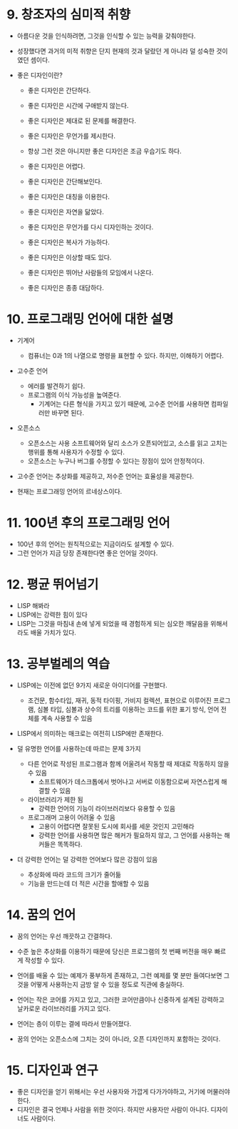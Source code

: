 # 9. 창조자의 심미적 취향

-   아름다운 것을 인식하려면, 그것을 인식할 수 있는 능력을 갖춰야한다.

-   성장했다면 과거의 미적 취향은 단지 현재의 것과 달랐던 게 아니라 덜 성숙한 것이였던 셈이다.

-   좋은 디자인이란?

    -   좋은 디자인은 간단하다.
    -   좋은 디자인은 시간에 구애받지 않는다.
    -   좋은 디자인은 제대로 된 문제를 해결한다.
    -   좋은 디자인은 무언가를 제시한다.
    -   항상 그런 것은 아니지만 좋은 디자인은 조금 우습기도 하다.
    -   좋은 디자인은 어렵다.
    -   좋은 디자인은 간단해보인다.

    -   좋은 디자인은 대칭을 이용한다.
    -   좋은 디자인은 자연을 닮았다.
    -   좋은 디자인은 무언가를 다시 디자인하는 것이다.

    -   좋은 디자인은 복사가 가능하다.
    -   좋은 디자인은 이상할 때도 있다.
    -   좋은 디자인은 뛰어난 사람들의 모임에서 나온다.

    -   좋은 디자인은 종종 대담하다.

    

# 10. 프로그래밍 언어에 대한 설명

-   기계어
    -   컴퓨너는 0과 1의 나열으로 명령을 표현할 수 있다. 하지만, 이해하기 어렵다.
-   고수준 언어
    -   에러를 발견하기 쉽다.
    -   프로그램의 이식 가능성을 높여준다.
        -   기계어는 다른 형식을 가지고 있기 때문에, 고수준 언어를 사용하면 컴파일러만 바꾸면 된다.
-   오픈소스
    -   오픈소스는 사용 소프트웨어와 달리 소스가 오픈되어있고, 소스를 읽고 고치는 행위를 통해 사용자가 수정할 수 있다.
    -   오픈소스는 누구나 버그를 수정할 수 있다는 장점이 있어 안정적이다.

-   고수준 언어는 추상화를 제공하고, 저수준 언어는 효율성을 제공한다.
-   현재는 프로그래밍 언어의 르네상스이다.



# 11. 100년 후의 프로그래밍 언어

-   100년 후의 언어는 원칙적으로는 지금이라도 설계할 수 있다.
-   그런 언어가 지금 당장 존재한다면 좋은 언어일 것이다.



# 12. 평균 뛰어넘기

-   LISP 해봐라
-   LISP에는 강력한 힘이 있다
-   LISP는 그것을 마침내 손에 넣게 되었을 때 경험하게 되는 심오한 깨달음을 위해서라도 배울 가치가 있다.



# 13. 공부벌레의 역습

-   LISP에는 이전에 없던 9가지 새로운 아이디어를 구현했다.
    -   조건문, 함수타입, 재귀, 동적 타이핑, 가비지 컬렉션, 표현으로 이루어진 프로그램, 심볼 타입, 심볼과 상수의 트리를 이용하는 코드를 위한 표기 방식, 언어 전체를 계속 사용할 수 있음
-   LISP에서 의미하는 매크로는 여전히 LISP에만 존재한다.
-   덜 유명한 언어를 사용하는데 따르는 문제 3가지
    -   다른 언어로 작성된 프로그램과 함께 어울려서 작동할 때 제대로 작동하지 않을 수 있음
        -   소프트웨어가 데스크톱에서 벗어나고 서버로 이동함으로써 자연스럽게 해결할 수 있음
    -   라이브러리가 제한 됨
        -   강력한 언어의 기능이 라이브러리보다 유용할 수 있음
    -   프로그래머 고용이 어려울 수 있음
        -   고용이 어렵다면 잘못된 도시에 회사를 세운 것인지 고민해라
        -   강력한 언어를 사용하면 많은 해커가 필요하지 않고, 그 언어를 사용하는 해커들은 똑똑하다.

-   더 강력한 언어는 덜 강력한 언어보다 많은 강점이 있음
    -   추상화에 따라 코드의 크기가 줄어듦
    -   기능을 만드는데 더 적은 시간을 할애할 수 있음



# 14. 꿈의 언어

-   꿈의 언어는 우선 깨끗하고 간결하다.

-   수준 높은 추상화를 이용하기 때문에 당신은 프로그램의 첫 번째 버전을 매우 빠르게 작성할 수 있다.

-   언어를 배울 수 있는 예제가 풍부하게 존재하고, 그런 예제를 몇 분만 들여다보면 그것을 어떻게 사용하는지 금방 알 수 있을 정도로 직관에 충실하다.

-   언어는 작은 코어를 가지고 있고, 그러한 코어만큼이나 신중하게 설계된 강력하고 날카로운 라이브러리를 가지고 있다.

-   언어는 층이 이루는 결에 따라서 만들어졌다.

-   꿈의 언어는 오픈소스에 그치는 것이 아니라, 오픈 디자인까지 포함하는 것이다.



# 15. 디자인과 연구

-   좋은 디자인을 얻기 위해서는 우선 사용자와 가깝게 다가가야하고, 거기에 머물러야한다.
-   디자인은 결국 언제나 사람을 위한 것이다. 하지만 사용자만 사람이 아니다. 디자이너도 사람이다.
